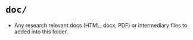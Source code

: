 # `doc/`

* Any research relevant docs (HTML, docx, PDF) or intermediary files to added into this folder.
